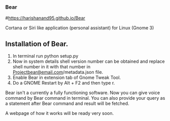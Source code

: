 ### Bear
#https://harishanand95.github.io/Bear

Cortana or Siri like application (personal assistant) for Linux (Gnome 3)

## Installation of Bear.

   1. In terminal run python setup.py 
   2. Now in system details shell version number can be obtained and replace shell number in it with that number in Projectbear@email.com/metadata.json file.
   3. Enable Bear in extension tab of Gnome Tweak Tool.
   4. Do a GNOME Restart by Alt + F2 and then type r.

Bear isn't a currently a fully functioning software.
Now you can give voice command by Bear command in terminal.
You can also provide your query as a statement after Bear command and result will be fetched.

A webpage of how it works will be ready very soon.

